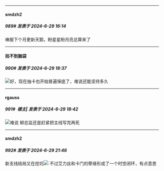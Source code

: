 ﻿
*****

####  smdzh2  
##### 989#       发表于 2024-6-29 16:14

棒服下个月更新天鹅，盼星星盼月亮总算来了


*****

####  拍不到脑袋  
##### 990#       发表于 2024-6-29 18:37

<img src="https://static.saraba1st.com/image/smiley/face2017/009.gif" referrerpolicy="no-referrer">好，现在抽卡也开始普遍保底了，难说还能坚持多久


*****

####  rgauss  
##### 991#         楼主| 发表于 2024-6-29 18:42

<img src="https://static.saraba1st.com/image/smiley/face2017/067.png" referrerpolicy="no-referrer">难说 柳总监还是赶紧把主线写完再死


*****

####  smdzh2  
##### 992#       发表于 2024-6-29 21:46

新支线结局又在挖坑<img src="https://static.saraba1st.com/image/smiley/face2017/009.gif" referrerpolicy="no-referrer">
不过艾力丝和卡门的孽缘形成了一个时空闭环，有点意思

